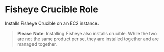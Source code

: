 # Fisheye Crucible Role

Installs Fisheye Crucible on an EC2 instance.
> **Please Note**: Installing Fisheye also installs crucible. While the two are not the same product per se, they are installed together and are managed together.
